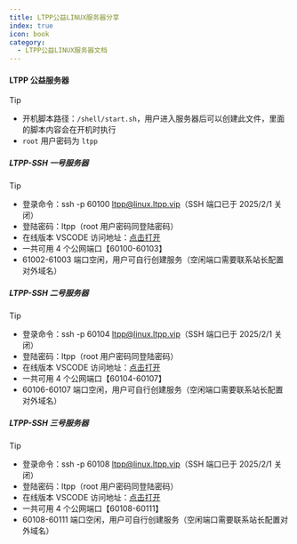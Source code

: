 ```yaml
---
title: LTPP公益LINUX服务器分享
index: true
icon: book
category:
  - LTPP公益LINUX服务器文档
---
```


<Share colorful />
<Catalog />

#### LTPP 公益服务器

> [!tip]
>
> - 开机脚本路径：`/shell/start.sh`，用户进入服务器后可以创建此文件，里面的脚本内容会在开机时执行
> - `root` 用户密码为 `ltpp`

##### LTPP-SSH 一号服务器

> [!tip]
>
> - 登录命令：ssh -p 60100 ltpp@linux.ltpp.vip（SSH 端口已于 2025/2/1 关闭）
> - 登陆密码：ltpp（root 用户密码同登陆密码）
> - 在线版本 VSCODE 访问地址：[点击打开](https://free-linux-1.ltpp.vip)
> - 一共可用 4 个公网端口【60100-60103】
> - 61002-61003 端口空闲，用户可自行创建服务（空闲端口需要联系站长配置对外域名）

##### LTPP-SSH 二号服务器

> [!tip]
>
> - 登录命令：ssh -p 60104 ltpp@linux.ltpp.vip（SSH 端口已于 2025/2/1 关闭）
> - 登陆密码：ltpp（root 用户密码同登陆密码）
> - 在线版本 VSCODE 访问地址：[点击打开](https://free-linux-2.ltpp.vip)
> - 一共可用 4 个公网端口【60104-60107】
> - 60106-60107 端口空闲，用户可自行创建服务（空闲端口需要联系站长配置对外域名）

##### LTPP-SSH 三号服务器

> [!tip]
>
> - 登录命令：ssh -p 60108 ltpp@linux.ltpp.vip（SSH 端口已于 2025/2/1 关闭）
> - 登陆密码：ltpp（root 用户密码同登陆密码）
> - 在线版本 VSCODE 访问地址：[点击打开](https://free-linux-3.ltpp.vip)
> - 一共可用 4 个公网端口【60108-60111】
> - 60108-60111 端口空闲，用户可自行创建服务（空闲端口需要联系站长配置对外域名）

<Bottom />

